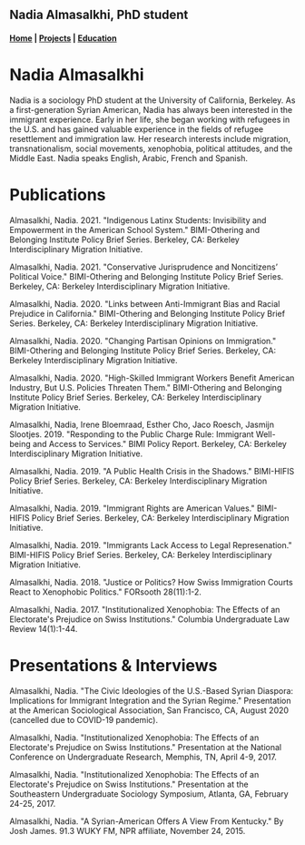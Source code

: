 ## Nadia Almasalkhi, PhD student

<nav><h4>
	<a href="nalmasalkhi.github.io/index" onclick="window.open('index', '_self');">Home</a> | 
	<a href="nalmasalkhi.github.io/projects" onclick="window.open('projects', '_self');">Projects</a> | 
	<a href="nalmasalkhi.github.io/education" onclick="window.open('education', '_self');">Education</a>
</h4></nav>

# Nadia Almasalkhi

Nadia is a sociology PhD student at the University of California, Berkeley. As a first-generation Syrian American, Nadia has always been interested in the immigrant experience. Early in her life, she began working with refugees in the U.S. and has gained valuable experience in the fields of refugee resettlement and immigration law. Her research interests include migration, transnationalism, social movements, xenophobia, political attitudes, and the Middle East. Nadia speaks English, Arabic, French and Spanish.

# Publications

Almasalkhi, Nadia. 2021. "Indigenous Latinx Students: Invisibility and Empowerment in the American School System." BIMI-Othering and Belonging Institute Policy Brief Series. Berkeley, CA: Berkeley Interdisciplinary Migration Initiative.

Almasalkhi, Nadia. 2021. "Conservative Jurisprudence and Noncitizens’ Political Voice." BIMI-Othering and Belonging Institute Policy Brief Series. Berkeley, CA: Berkeley Interdisciplinary Migration Initiative.

Almasalkhi, Nadia. 2020. "Links between Anti-Immigrant Bias and Racial Prejudice in California." BIMI-Othering and Belonging Institute Policy Brief Series. Berkeley, CA: Berkeley Interdisciplinary Migration Initiative.

Almasalkhi, Nadia. 2020. "Changing Partisan Opinions on Immigration." BIMI-Othering and Belonging Institute Policy Brief Series. Berkeley, CA: Berkeley Interdisciplinary Migration Initiative.

Almasalkhi, Nadia. 2020. "High-Skilled Immigrant Workers Benefit American Industry, But U.S. Policies Threaten Them." BIMI-Othering and Belonging Institute Policy Brief Series. Berkeley, CA: Berkeley Interdisciplinary Migration Initiative. 

Almasalkhi, Nadia, Irene Bloemraad, Esther Cho, Jaco Roesch, Jasmijn Slootjes. 2019. "Responding to the Public Charge Rule: Immigrant Well-being and Access to Services." BIMI Policy Report. Berkeley, CA: Berkeley Interdisciplinary Migration Initiative.

Almasalkhi, Nadia. 2019. "A Public Health Crisis in the Shadows." BIMI-HIFIS Policy Brief Series. Berkeley, CA: Berkeley Interdisciplinary Migration Initiative.

Almasalkhi, Nadia. 2019. "Immigrant Rights are American Values." BIMI-HIFIS Policy Brief Series. Berkeley, CA: Berkeley Interdisciplinary Migration Initiative.

Almasalkhi, Nadia. 2019. "Immigrants Lack Access to Legal Represenation." BIMI-HIFIS Policy Brief Series. Berkeley, CA: Berkeley Interdisciplinary Migration Initiative.

Almasalkhi, Nadia. 2018. "Justice or Politics? How Swiss Immigration Courts React to Xenophobic Politics." FORsooth 28(11):1-2. 

Almasalkhi, Nadia. 2017. "Institutionalized Xenophobia: The Effects of an Electorate's Prejudice on Swiss Institutions." Columbia Undergraduate Law Review 14(1):1-44.

# Presentations & Interviews

Almasalkhi, Nadia. "The Civic Ideologies of the U.S.-Based Syrian Diaspora: Implications for Immigrant Integration and the Syrian Regime." Presentation at the American Sociological Association, San Francisco, CA, August 2020 (cancelled due to COVID-19 pandemic).

Almasalkhi, Nadia. "Institutionalized Xenophobia: The Effects of an Electorate's Prejudice on Swiss Institutions." Presentation at the National Conference on Undergraduate Research, Memphis, TN, April 4-9, 2017.

Almasalkhi, Nadia. "Institutionalized Xenophobia: The Effects of an Electorate's Prejudice on Swiss Institutions." Presentation at the Southeastern Undergraduate Sociology Symposium, Atlanta, GA, February 24-25, 2017.

Almasalkhi, Nadia. "A Syrian-American Offers A View From Kentucky." By Josh James. 91.3 WUKY FM, NPR affiliate, November 24, 2015.
